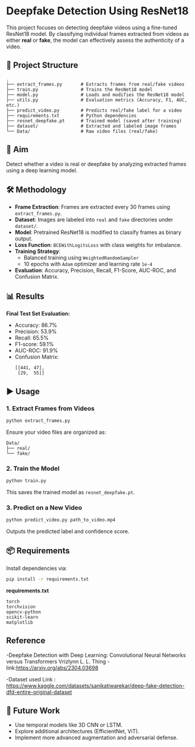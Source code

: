 # Deepfake Detection Using ResNet18

This project focuses on detecting deepfake videos using a fine-tuned ResNet18 model. By classifying individual frames extracted from videos as either **real** or **fake**, the model can effectively assess the authenticity of a video.

## 📁 Project Structure

```
.
├── extract_frames.py       # Extracts frames from real/fake videos
├── train.py                # Trains the ResNet18 model
├── model.py                # Loads and modifies the ResNet18 model
├── utils.py                # Evaluation metrics (Accuracy, F1, AUC, etc.)
├── predict_video.py        # Predicts real/fake label for a video
├── requirements.txt        # Python dependencies
├── resnet_deepfake.pt      # Trained model (saved after training)
├── dataset/                # Extracted and labeled image frames
└── Data/                   # Raw video files (real/fake)
```

## 🎯 Aim

Detect whether a video is real or deepfake by analyzing extracted frames using a deep learning model.

## 🛠️ Methodology

- **Frame Extraction**: Frames are extracted every 30 frames using `extract_frames.py`.
- **Dataset**: Images are labeled into `real` and `fake` directories under `dataset/`.
- **Model**: Pretrained ResNet18 is modified to classify frames as binary output.
- **Loss Function**: `BCEWithLogitsLoss` with class weights for imbalance.
- **Training Strategy**:
  - Balanced training using `WeightedRandomSampler`
  - 10 epochs with `Adam` optimizer and learning rate `1e-4`
- **Evaluation**: Accuracy, Precision, Recall, F1-Score, AUC-ROC, and Confusion Matrix.

## 📊 Results

**Final Test Set Evaluation:**
- Accuracy: 86.7%
- Precision: 53.9%
- Recall: 65.5%
- F1-score: 59.1%
- AUC-ROC: 91.9%
- Confusion Matrix:
  ```
  [[441, 47],
   [29,  55]]
  ```

## ▶️ Usage

### 1. Extract Frames from Videos

```bash
python extract_frames.py
```

Ensure your video files are organized as:
```
Data/
├── real/
└── fake/
```

### 2. Train the Model

```bash
python train.py
```

This saves the trained model as `resnet_deepfake.pt`.

### 3. Predict on a New Video

```bash
python predict_video.py path_to_video.mp4
```

Outputs the predicted label and confidence score.

## 📦 Requirements

Install dependencies via:

```bash
pip install -r requirements.txt
```

**requirements.txt**
```
torch
torchvision
opencv-python
scikit-learn
matplotlib
```

## Reference
-Deepfake Detection with Deep Learning: Convolutional Neural Networks versus Transformers Vrizlynn L. L. Thing 
-link:https://arxiv.org/abs/2304.03698

-Dataset used Link : https://www.kaggle.com/datasets/sanikatiwarekar/deep-fake-detection-dfd-entire-original-dataset

## 📌 Future Work

- Use temporal models like 3D CNN or LSTM.
- Explore additional architectures (EfficientNet, ViT).
- Implement more advanced augmentation and adversarial defense.